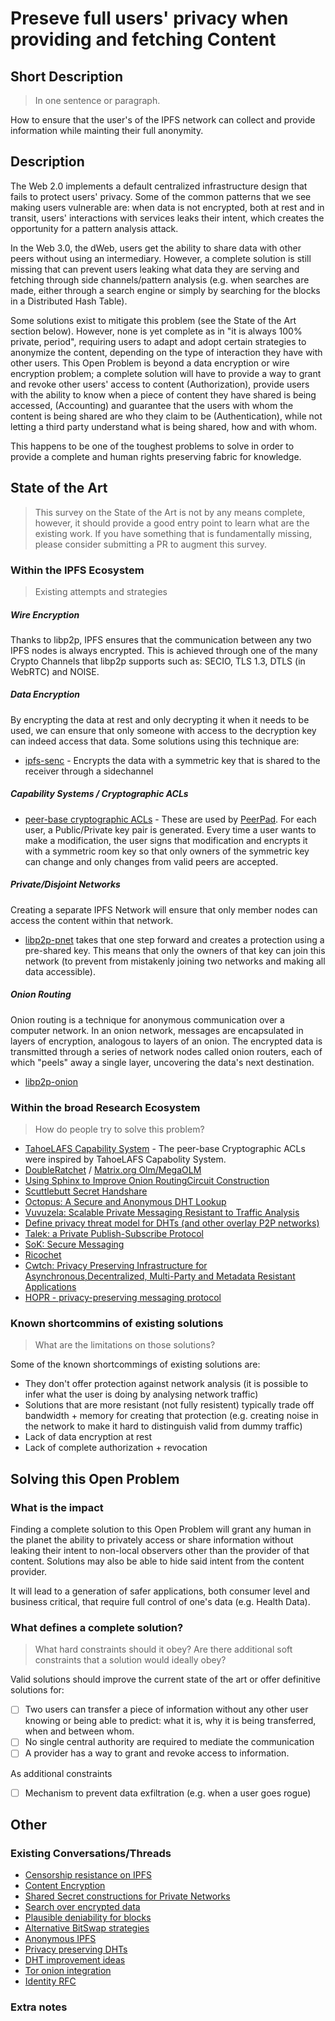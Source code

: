 # Preseve full users' privacy when providing and fetching Content

## Short Description
> In one sentence or paragraph.

How to ensure that the user's of the IPFS network can collect and provide information while mainting their full anonymity.

## Description

The Web 2.0 implements a default centralized infrastructure design that fails to protect users' privacy. Some of the common patterns that we see making users vulnerable are: when data is not encrypted, both at rest and in transit, users' interactions with services leaks their intent, which creates the opportunity for a pattern analysis attack.

In the Web 3.0, the dWeb, users get the ability to share data with other peers without using an intermediary. However, a complete solution is still missing that can prevent users leaking what data they are serving and fetching through side channels/pattern analysis (e.g. when searches are made, either through a search engine or simply by searching for the blocks in a Distributed Hash Table).

Some solutions exist to mitigate this problem (see the State of the Art section below). However, none is yet complete as in "it is always 100% private, period", requiring users to adapt and adopt certain strategies to anonymize the content, depending on the type of interaction they have with other users. This Open Problem is beyond a data encryption or wire encryption problem; a complete solution will have to provide a way to grant and revoke other users' access to content (Authorization), provide users with the ability to know when a piece of content they have shared is being accessed, (Accounting) and guarantee that the users with whom the content is being shared are who they claim to be (Authentication), while not letting a third party understand what is being shared, how and with whom.

This happens to be one of the toughest problems to solve in order to provide a complete and human rights preserving fabric for knowledge.

## State of the Art

> This survey on the State of the Art is not by any means complete, however, it should provide a good entry point to learn what are the existing work. If you have something that is fundamentally missing, please consider submitting a PR to augment this survey. 

### Within the IPFS Ecosystem
> Existing attempts and strategies

##### Wire Encryption

Thanks to libp2p, IPFS ensures that the communication between any two IPFS nodes is always encrypted. This is achieved through one of the many Crypto Channels that libp2p supports such as: SECIO, TLS 1.3, DTLS (in WebRTC) and NOISE.

##### Data Encryption

By encrypting the data at rest and only decrypting it when it needs to be used, we can ensure that only someone with access to the decryption key can indeed access that data. Some solutions using this technique are:

- [ipfs-senc](https://github.com/jbenet/ipfs-senc) - Encrypts the data with a symmetric key that is shared to the receiver through a sidechannel

##### Capability Systems / Cryptographic ACLs

- [peer-base cryptographic ACLs](https://github.com/peer-base/peer-base) - These are used by [PeerPad](https://peerpad.net). For each user, a Public/Private key pair is generated. Every time a user wants to make a modification, the user signs that modification and encrypts it with a symmetric room key so that only owners of the symmetric key can change and only changes from valid peers are accepted.

##### Private/Disjoint Networks

Creating a separate IPFS Network will ensure that only member nodes can access the content within that network. 

- [libp2p-pnet](https://github.com/libp2p/specs/blob/master/pnet/Private-Networks-PSK-V1.md) takes that one step forward and creates a protection using a pre-shared key. This means that only the owners of that key can join this network (to prevent from mistakenly joining two networks and making all data accessible).

##### Onion Routing 

Onion routing is a technique for anonymous communication over a computer network. In an onion network, messages are encapsulated in layers of encryption, analogous to layers of an onion. The encrypted data is transmitted through a series of network nodes called onion routers, each of which "peels" away a single layer, uncovering the data's next destination.

- [libp2p-onion](https://github.com/OpenBazaar/go-onion-transport)

### Within the broad Research Ecosystem
> How do people try to solve this problem?

- [TahoeLAFS Capability System](https://en.wikipedia.org/wiki/Tahoe-LAFS) - The peer-base Cryptographic ACLs were inspired by TahoeLAFS Capabolity System. 
- [DoubleRatchet](https://signal.org/docs/specifications/doubleratchet/) / [Matrix.org Olm/MegaOLM](https://gitlab.matrix.org/matrix-org/olm/blob/master/docs/olm.md#olm-a-cryptographic-ratchet)
- [Using Sphinx to Improve Onion RoutingCircuit Construction](https://www.cypherpunks.ca/~iang/pubs/SphinxOR.pdf)
- [Scuttlebutt Secret Handshare](https://dominictarr.github.io/secret-handshake-paper/shs.pdf)
- [Octopus: A Secure and Anonymous DHT Lookup](https://ieeexplore.ieee.org/document/6258005)
- [Vuvuzela: Scalable Private Messaging Resistant to Traffic Analysis](https://davidlazar.org/papers/vuvuzela.pdf)
- [Define privacy threat model for DHTs (and other overlay P2P networks)](https://github.com/gpestana/notes/issues/3)
- [Talek: a Private Publish-Subscribe Protocol](https://raymondcheng.net/download/papers/talek-tr.pdf)
- [SoK: Secure Messaging](https://ieeexplore.ieee.org/document/7163029)
- [Ricochet](https://github.com/ricochet-im/ricochet/blob/master/doc/protocol.md)
- [Cwtch: Privacy Preserving Infrastructure for Asynchronous,Decentralized, Multi-Party and Metadata Resistant Applications](https://cwtch.im/cwtch.pdf)
- [HOPR - privacy-preserving messaging protocol ](https://github.com/validitylabs/hopr)

### Known shortcommins of existing solutions
> What are the limitations on those solutions?

Some of the known shortcommings of existing solutions are:

- They don't offer protection against network analysis (it is possible to infer what the user is doing by analysing network traffic)
- Solutions that are more resistant (not fully resistent) typically trade off bandwidth + memory for creating that protection (e.g. creating noise in the network to make it hard to distinguish valid from dummy traffic) 
- Lack of data encryption at rest
- Lack of complete authorization + revocation

## Solving this Open Problem

### What is the impact

Finding a complete solution to this Open Problem will grant any human in the planet the ability to privately access or share information without leaking their intent to non-local observers other than the provider of that content. Solutions may also be able to hide said intent from the content provider.

It will lead to a generation of safer applications, both consumer level and business critical, that require full control of one's data (e.g. Health Data).

### What defines a complete solution?
> What hard constraints should it obey? Are there additional soft constraints that a solution would ideally obey?

Valid solutions should improve the current state of the art or offer definitive solutions for:

- [ ] Two users can transfer a piece of information without any other user knowing or being able to predict: what it is, why it is being transferred, when and between whom.
- [ ] No single central authority are required to mediate the communication
- [ ] A provider has a way to grant and revoke access to information.

As additional constraints

- [ ] Mechanism to prevent data exfiltration (e.g. when a user goes rogue)

## Other

### Existing Conversations/Threads

- [Censorship resistance on IPFS](https://github.com/ipfs/notes/issues/281)
- [Content Encryption](https://github.com/ipfs/notes/issues/270)
- [Shared Secret constructions for Private Networks](https://github.com/ipfs/notes/issues/177)
- [Search over encrypted data](https://github.com/ipfs/notes/issues/128)
- [Plausible deniability for blocks](https://github.com/ipfs/notes/issues/21)
- [Alternative BitSwap strategies](https://github.com/ipfs/notes/issues/20)
- [Anonymous IPFS](https://github.com/ipfs/go-ipfs/issues/6430)
- [Privacy preserving DHTs](https://github.com/gpestana/notes/issues/8)
- [DHT improvement ideas](https://github.com/libp2p/research-dht/issues/6)
- [Tor onion integration](https://github.com/ipfs/notes/issues/37)
- [Identity RFC](https://github.com/ipfs-shipyard/peer-star/pull/15)

### Extra notes
